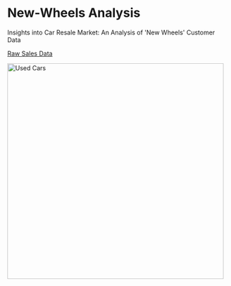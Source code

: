 # New-Wheels Analysis

Insights into Car Resale Market: An Analysis of 'New Wheels' Customer Data

[Raw Sales Data](https://drive.google.com/drive/folders/18CFt6641JIWW1ZD9vIQ6DNLRJjxyYldN?usp=share_link)



<img width="491" alt="Used Cars" src="https://user-images.githubusercontent.com/115426348/210183627-2e033c1e-97dd-4aa6-b241-c998ef04fdf1.png">

